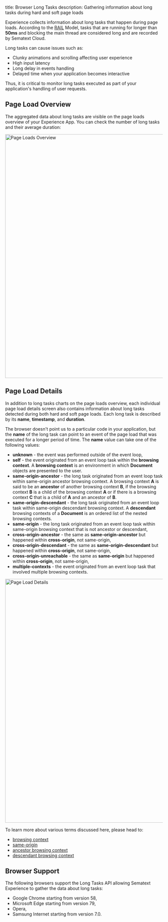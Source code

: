 title: Browser Long Tasks
description: Gathering information about long tasks during hard and soft page loads

Experience collects information about long tasks that happen during page loads. According to the [RAIL](https://developers.google.com/web/fundamentals/performance/rail) Model, tasks that are running for longer than **50ms** and blocking the main thread are considered long and are recorded by Sematext Cloud. 

Long tasks can cause issues such as:

* Clunky animations and scrolling affecting user experience
* High input latency
* Long delay in events handling
* Delayed time when your application becomes interactive

Thus, it is critical to monitor long tasks executed as part of your application's handling of user requests.

## Page Load Overview
The aggregated data about long tasks are visible on the page loads overview of your Experience App. You can check the number of long tasks and their average duration:

<img
  class="content-modal-image"
  alt="Page Loads Overview"
  src="../../images/experience/longtasks/overview.png"
  title="Page Loads Overview"
  width=778
/>


## Page Load Details
In addition to long tasks charts on the page loads overview, each individual page load details screen also contains information about long tasks detected during both hard and soft page loads. Each long task is described by its **name**, **timestamp**, and **duration**.

The browser doesn't point us to a particular code in your application, but the **name** of the long task can point to an event of the page load that was executed for a longer period of time. The **name** value can take one of the following values:

* **unknown** - the event was performed outside of the event loop, 
* **self** - the event originated from an event loop task within the **browsing context**. A **browsing context** is an environment in which **Document** objects are presented to the user.
* **same-origin-ancestor** - the long task originated from an event loop task within same-origin ancestor browsing context. A browsing context **A** is said to be an **ancestor** of another browsing context **B**, if the browsing context **B** is a child of the browsing context **A** or if there is a browsing context **C** that is a child of **A** and an ancestor of **B**. 
* **same-origin-descendant** - the long task originated from an event loop task within same-origin descendant browsing context. A **descendant** browsing contexts of a **Document** is an ordered list of the nested browsing contexts.
* **same-origin** - the long task originated from an event loop task within same-origin browsing context that is not ancestor or descendant,
* **cross-origin-ancestor** - the same as **same-origin-ancestor** but happened within **cross-origin**, not same-origin,
* **cross-origin-descendant** - the same as **same-origin-descendant** but happened within **cross-origin**, not same-origin,
* **cross-origin-unreachable** - the same as **same-origin** but happened within **cross-origin**, not same-origin,
* **multiple-contexts** - the event originated from an event loop task that involved multiple browsing contexts. 

<img
  class="content-modal-image"
  alt="Page Load Details"
  src="../../images/experience/longtasks/details.png"
  title="Page Load Details"
  width=778
/>

To learn more about various terms discussed here, please head to:

* [browsing context](https://html.spec.whatwg.org/multipage/browsers.html#browsing-context)
* [same-origin](https://html.spec.whatwg.org/multipage/origin.html#same-origin)
* [ancestor browsing context](https://html.spec.whatwg.org/multipage/browsers.html#ancestor-browsing-context)
* [descendant browsing context](https://html.spec.whatwg.org/multipage/browsers.html#list-of-the-descendant-browsing-contexts)

## Browser Support
The following browsers support the Long Tasks API allowing Sematext Experience to gather the data about long tasks:

* Google Chrome starting from version 58,
* Microsoft Edge starting from version 79,
* Opera,
* Samsung Internet starting from version 7.0.